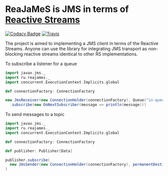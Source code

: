 ReaJaMeS is JMS in terms of [Reactive Streams](http://www.reactive-streams.org)
====
[![Codacy Badge](https://api.codacy.com/project/badge/Grade/2c3f1984c1f4445b8034dd588f1d8b49)](https://www.codacy.com/app/dobrynya/reajames?utm_source=github.com&utm_medium=referral&utm_content=dobrynya/reajames&utm_campaign=badger)
[![Travis](https://travis-ci.org/dobrynya/reajames.svg?branch=master)](https://travis-ci.org/dobrynya/reajames)

The project is aimed to implementing a JMS client in terms of the Reactive Streams. Anyone can use the library for integrating JMS transport as non-blocking reactive streams identical to other RS implementations.

To subscribe a listener for a queue

```scala
import javax.jms._
import ru.reajames._
import concurrent.ExecutionContext.Implicits.global

def connectionFactory: ConnectionFactory

new JmsReceiver(new ConnectionHolder(connectionFactory), Queue("in-queue"))
  .subscribe(new OnNextSubscriber(message => println(message)))
```

To send messages to a topic
```scala
import javax.jms._
import ru.reajames._
import concurrent.ExecutionContext.Implicits.global

def connectionFactory: ConnectionFactory

def publisher: Publisher[Data]

publisher.subscribe(
  new JmsSender(new ConnectionHolder(connectionFactory), permanentDestination(Topic("events"))(string2textMessage))
)
```